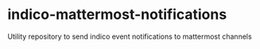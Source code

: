 # indico-mattermost-notifications
Utility repository to send indico event notifications to mattermost channels
